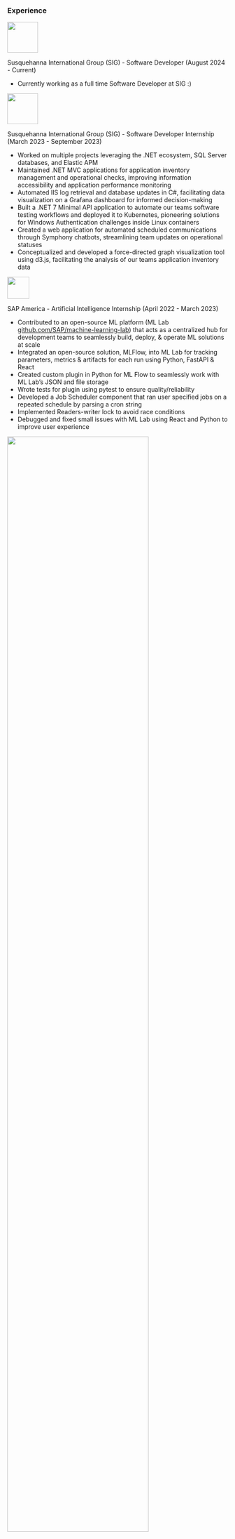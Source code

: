 ### Experience

<img src="/images/sig_logo.png" width=70 />

Susquehanna International Group (SIG) - Software Developer (August 2024 - Current)

- Currently working as a full time Software Developer at SIG :\)

<img src="/images/sig_logo.png" width=70 />

Susquehanna International Group (SIG) - Software Developer Internship (March 2023 - September 2023)

- Worked on multiple projects leveraging the .NET ecosystem, SQL Server databases, and Elastic APM
- Maintained .NET MVC applications for application inventory management and operational checks, improving information accessibility and application performance monitoring
- Automated IIS log retrieval and database updates in C#, facilitating data visualization on a Grafana dashboard for informed decision-making
- Built a .NET 7 Minimal API application to automate our teams software testing workflows and deployed it to Kubernetes, pioneering solutions for Windows Authentication challenges inside Linux containers
- Created a web application for automated scheduled communications through Symphony chatbots, streamlining team updates on operational statuses
- Conceptualized and developed a force-directed graph visualization tool using d3.js, facilitating the analysis of our teams application inventory data

<img src="/images/sap_logo.png" width=50 />

SAP America - Artificial Intelligence Internship (April 2022 - March 2023)

- Contributed to an open-source ML platform (ML Lab [github.com/SAP/machine-learning-lab](https://github.com/SAP/machine-learning-lab)) that acts as a centralized hub for development teams to seamlessly build, deploy, & operate ML solutions at scale
- Integrated an open-source solution, MLFlow, into ML Lab for tracking parameters, metrics & artifacts for each run using Python, FastAPI & React
- Created custom plugin in Python for ML Flow to seamlessly work with ML Lab’s JSON and file storage
- Wrote tests for plugin using pytest to ensure quality/reliability
- Developed a Job Scheduler component that ran user specified jobs on a repeated schedule by parsing a cron string
- Implemented Readers-writer lock to avoid race conditions
- Debugged and fixed small issues with ML Lab using React and Python to improve user experience

<div>
<a href="/images/mlflow/1.png" target="_blank">
    <img src="/images/mlflow/1.png" width="80%" style="margin-bottom: 25px">
</a>

<a href="/images/mlflow/2.png" target="_blank">
    <img src="/images/mlflow/2.png" width="80%" style="margin-bottom: 25px">
</a>

<a href="/images/mlflow/3.png" target="_blank">
    <img src="/images/mlflow/3.png" width="80%" style="margin-bottom: 35px">
</a>
</div>

<div>
<img src="/images/sap_logo.png" width=50 />
</div>

SAP America - Production Management Portals Internship (April 2021 - March 2022)

- Developed and deployed a webapp, and an accompanying Terraform Provider written in Go to report virtual machines in use to SAP’s internal auditing system
- Built a front end in vanilla JavaScript and a backend in Node.js
- Deployed apps using Docker and Kubernetes to improve reliabliability and scalability of the webapp
- Created Jenkins pipelines to automate the testing and deployment of the webapp and Terraform Provider by automatically pushing newly built webapp images to a registry and uploading the Terraform Provider executable to an Openstack objectstore
- Created a private Terraform registry to allow for easy Provider installation
- Wrote tests for the webapp and Terraform Provider using MochaJS, Selenium (Python) and Go to ensure quality/reliability
- Developed Ruby script to process billing data from Dynatrace and upload to Kibana for visualization and analyzation, reducing bill cost by 30%
- Wrote Terraform modules to improve productivity for employees

<img src="/images/drexel_logo.png" width=50>

Drexel College of Computing and Informatics - Teacher Assistant (April 2021 - Current)

- Created and sold a program designed to improve grading efficiency by a factor of 20 for $500 ([demo](https://www.youtube.com/watch?v=CO17z39q-qE))
- Helped students understand complex concepts in Computer Science and cleared confusions by attending regular office hours
- Graded student homework

<img src="/images/drexel_logo.png" width=50>

Drexel Vertically Integrated Projects - Software Engineer (April 2020 - June 2020)

- Led a team of 2 to program a RaspberryPi in Bash using FFMPEG (CLI program used to process video and audio) for recording video, compressing it, and uploading live stream to YouTube
